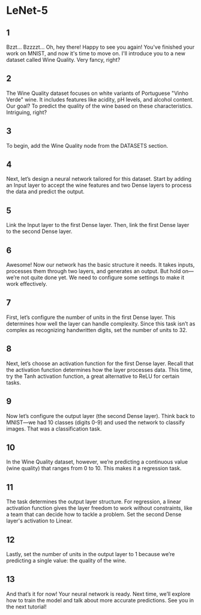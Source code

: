 # LeNet-5

## 1

Bzzt... Bzzzzt... Oh, hey there! Happy to see you again! You've finished your work on MNIST, and now it's time to move on.
I'll introduce you to a new dataset called Wine Quality. Very fancy, right?

## 2

The Wine Quality dataset focuses on white variants of Portuguese "Vinho Verde" wine. It includes features like acidity,
pH levels, and alcohol content. Our goal? To predict the quality of the wine based on these characteristics. Intriguing, right?

## 3

To begin, add the Wine Quality node from the DATASETS section.

## 4

Next, let’s design a neural network tailored for this dataset. Start by adding an Input layer to accept the wine features
and two Dense layers to process the data and predict the output.

## 5

Link the Input layer to the first Dense layer. Then, link the first Dense layer to the second Dense layer.

## 6

Awesome! Now our network has the basic structure it needs. It takes inputs, processes them through two layers, and generates
an output. But hold on—we’re not quite done yet. We need to configure some settings to make it work effectively.

## 7

First, let’s configure the number of units in the first Dense layer. This determines how well the layer can handle complexity.
Since this task isn’t as complex as recognizing handwritten digits, set the number of units to 32.

## 8

Next, let’s choose an activation function for the first Dense layer. Recall that the activation function determines how the layer processes data.
This time, try the Tanh activation function, a great alternative to ReLU for certain tasks.

## 9

Now let’s configure the output layer (the second Dense layer). Think back to MNIST—we had 10 classes (digits 0-9) and used
the network to classify images. That was a classification task.

## 10

In the Wine Quality dataset, however, we’re predicting a continuous value (wine quality) that ranges from 0 to 10.
This makes it a regression task.

## 11

The task determines the output layer structure. For regression, a linear activation function gives the layer freedom to work without constraints,
like a team that can decide how to tackle a problem. Set the second Dense layer's activation to Linear.

## 12

Lastly, set the number of units in the output layer to 1 because we’re predicting a single value: the quality of the wine.

## 13

And that’s it for now! Your neural network is ready. Next time, we’ll explore how to train the model and talk about more accurate predictions.
See you in the next tutorial!

